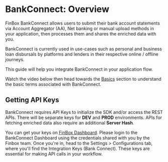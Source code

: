 # BankConnect: Overview
FinBox BankConnect allows users to submit their bank account statements
via Account Aggregator (AA), Net banking or manual upload methods in your application, then processes them and
shares the enriched data with you.

BankConnect is currently used in use-cases such as personal and business
loan disbursals by platforms and lenders in their respective online / offline journeys.

This guide will help you integrate BankConnect in your application flow.

Watch the video below then head towards the [Basics](/bank-connect/basics.html) section to understand the basic terms associated with BankConnect.

<!-- ## Understanding the Integration Flow
The video below gives a brief overview of the BankConnect Integration flow: -->

<!-- <div class="embed-container">
<iframe src="https://www.youtube.com/embed/OC2eBqeCKrs?rel=0" frameborder="0" allow="accelerometer; autoplay; encrypted-media; gyroscope; picture-in-picture" allowfullscreen></iframe>
</div> -->


## Getting API Keys
BankConnect requires API Keys to initialize the SDK and/or access the REST APIs. There will be separate keys for **DEV** and **PROD** environments. APIs for fetching enriched data also require an additional **Server Hash**.

You can get your keys on [FinBox Dashboard](https://dashboard.finbox.in/). Please login to the BankConnect Dashboard using the credentials shared with you by the Finbox team. Once you're in, head to the Settings \> Configurations tab, where you'll find the Integration Keys (Bank Connect). These keys are essential for making API calls in your workflow.


<!-- ## Postman Collection
Postman **collection** and **environment** for BankConnect REST APIs can be downloaded using the buttons below:

<div class="button_holder">
<a class="download_button" download href="/finbox_bankconnect.postman_collection.json">Download Collection</a>
<a class="download_button" download href="/finbox_bankconnect.postman_environment.json">Download Environment</a>
</div>

Please replace `x-api-key` and `server-hash` in the Postman environment with the **API Key** and **Server Hash** provided by FinBox Team. -->

